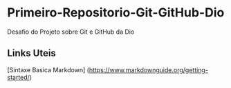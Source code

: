 # Primeiro-Repositorio-Git-GitHub-Dio
Desafio do Projeto sobre Git e GitHub da Dio

## Links Uteis
[Sintaxe Basica Markdown] (https://www.markdownguide.org/getting-started/)
